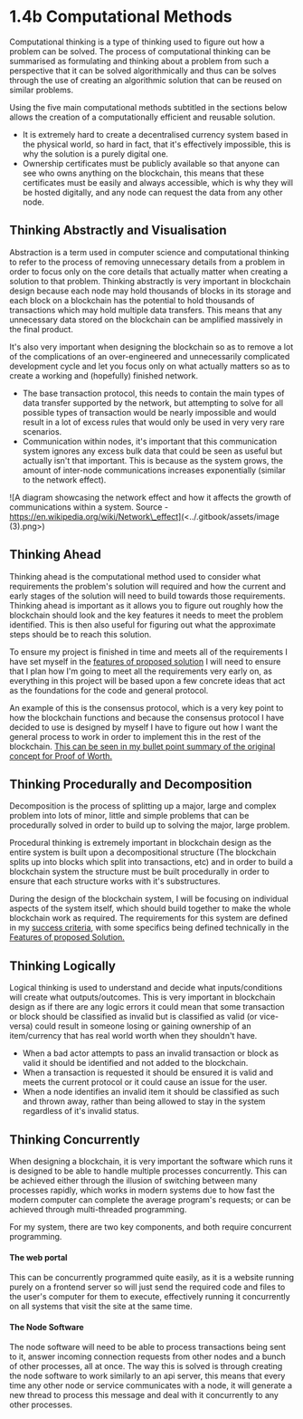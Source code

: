# 1.4b Computational Methods

Computational thinking is a type of thinking used to figure out how a problem can be solved. The process of computational thinking can be summarised as formulating and thinking about a problem from such a perspective that it can be solved algorithmically and thus can be solves through the use of creating an algorithmic solution that can be reused on similar problems.

Using the five main computational methods subtitled in the sections below allows the creation of a computationally efficient and reusable solution.

* It is extremely hard to create a decentralised currency system based in the physical world, so hard in fact, that it's effectively impossible, this is why the solution is a purely digital one.
* Ownership certificates must be publicly available so that anyone can see who owns anything on the blockchain, this means that these certificates must be easily and always accessible, which is why they will be hosted digitally, and any node can request the data from any other node.

## Thinking Abstractly and Visualisation

Abstraction is a term used in computer science and computational thinking to refer to the process of removing unnecessary details from a problem in order to focus only on the core details that actually matter when creating a solution to that problem. Thinking abstractly is very important in blockchain design because each node may hold thousands of blocks in its storage and each block on a blockchain has the potential to hold thousands of transactions which may hold multiple data transfers. This means that any unnecessary data stored on the blockchain can be amplified massively in the final product.

It's also very important when designing the blockchain so as to remove a lot of the complications of an over-engineered and unnecessarily complicated development cycle and let you focus only on what actually matters so as to create a working and (hopefully) finished network.&#x20;

* The base transaction protocol, this needs to contain the main types of data transfer supported by the network, but attempting to solve for all possible types of transaction would be nearly impossible and would result in a lot of excess rules that would only be used in very very rare scenarios.
* Communication within nodes, it's important that this communication system ignores any excess bulk data that could be seen as useful but actually isn't that important. This is because as the system grows, the amount of inter-node communications increases exponentially (similar to the network effect).



![A diagram showcasing the network effect and how it affects the growth of communications within a system. Source - https://en.wikipedia.org/wiki/Network\_effect](<../.gitbook/assets/image (3).png>)

## Thinking Ahead

Thinking ahead is the computational method used to consider what requirements the problem's solution will required and how the current and early stages of the solution will need to build towards those requirements. Thinking ahead is important as it allows you to figure out roughly how the blockchain should look and the key features it needs to meet the problem identified. This is then also useful for figuring out what the approximate steps should be to reach this solution.

To ensure my project is finished in time and meets all of the requirements I have set myself in the [features of proposed solution](../analysis/1.4a-features-of-the-proposed-solution/) I will need to ensure that I plan how I'm going to meet all the requirements very early on, as everything in this project will be based upon a few concrete ideas that act as the foundations for the code and general protocol.&#x20;

An example of this is the consensus protocol, which is a very key point to how the blockchain functions and because the consensus protocol I have decided to use is designed by myself I have to figure out how I want the general process to work in order to implement this in the rest of the blockchain. [This can be seen in my bullet point summary of the original concept for Proof of Worth.](../analysis/1.4a-features-of-the-proposed-solution/proof-of-worth.md)

## Thinking Procedurally and Decomposition

Decomposition is the process of splitting up a major, large and complex problem into lots of minor, little and simple problems that can be procedurally solved in order to build up to solving the major, large problem.

Procedural thinking is extremely important in blockchain design as the entire system is built upon a decompositional structure (The blockchain splits up into blocks which split into transactions, etc) and in order to build a blockchain system the structure must be built procedurally in order to ensure that each structure works with it's substructures.

During the design of the blockchain system, I will be focusing on individual aspects of the system itself, which should build together to make the whole blockchain work as required. The requirements for this system are defined in my [success criteria](1.5-success-criteria.md), with some specifics being defined technically in the[ Features of proposed Solution.](../analysis/1.4a-features-of-the-proposed-solution/)

## Thinking Logically

Logical thinking is used to understand and decide what inputs/conditions will create what outputs/outcomes. This is very important in blockchain design as if there are any logic errors it could mean that some transaction or block should be classified as invalid but is classified as valid (or vice-versa) could result in someone losing or gaining ownership of an item/currency that has real world worth when they shouldn't have.

* When a bad actor attempts to pass an invalid transaction or block as valid it should be identified and not added to the blockchain.
* When a transaction is requested it should be ensured it is valid and meets the current protocol or it could cause an issue for the user.
* When a node identifies an invalid item it should be classified as such and thrown away, rather than being allowed to stay in the system regardless of it's invalid status.

## Thinking Concurrently

When designing a blockchain, it is very important the software which runs it is designed to be able to handle multiple processes concurrently. This can be achieved either through the illusion of switching between many processes rapidly, which works in modern systems due to how fast the modern computer can complete the average program's requests; or can be achieved through multi-threaded programming.

For my system, there are two key components, and both require concurrent programming.

#### The web portal&#x20;

This can be concurrently programmed quite easily, as it is a website running purely on a frontend server so will just send the required code and files to the user's computer for them to execute, effectively running it concurrently on all systems that visit the site at the same time.

#### The Node Software

The node software will need to be able to process transactions being sent to it, answer incoming connection requests from other nodes and a bunch of other processes, all at once. The way this is solved is through creating the node software to work similarly to an api server, this means that every time any other node or service communicates with a node, it will generate a new thread to process this message and deal with it concurrently to any other processes.
